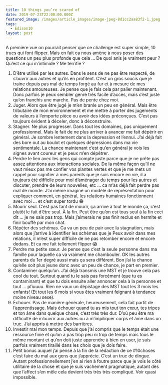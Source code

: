 ```yaml
---
title: 10 things you’re scared of
date: 2019-07-23T22:00:00.000Z
featured_image: /images/article_images/image-jpeg-8d1cc2aa83f2-1.jpeg
tags:
  - Edison10
layout: post
---
```

A première vue on pourrait penser que ce challenge est super simple, 10 trucs qui font flipper. Mais en fait ca nous amène à nous poser des questions un peu plus profonde que cela ... De quoi anis je vraiment peur ? Qu’est ce qui m’intimide ? Me terrifie ?

1. D’être utilisé par les autres. Dans le sens de ne pas être respecté, de s’ouvrir aux autres et qu’ils en profitent. C’est un gros soucis que je traine depuis pas mal de temps forgé au fur et à mesure de mes relations amoureuses. Je pense que je fais cela par palier maintenant. Donc parfois je peux sembler genre très facile d’accès, mais c’est juste qu’on franchis une marche. Pas de pente chez moi. 
2. Juger. Alors que être jugé je m’en branle un peu en général. Mais être tributaire de mon environnement et me mettre à porter des jugements de valeurs à l’emporte pièce ou avoir des idées préconçues. C’est pas toujours évident à déceler, donc à déconstruire.
3. Stagner. Ne plus progresser. Dans tout les domaines, pas uniquement professionnel. Mais le fait de ne plus arriver à avancer me fait dépérir en général. Je sombre lentement dans la depression et l’ennui. J’ai déjà fait des bore out au boulot et quelques dépressions dans ma vie sentimentale. La chance maintenant c’est qu’en général je vois les signes avant coureur et je peux m’en dépêtrer.
4. Perdre le lien avec les gens qui compte juste parce que je ne prête pas assez attentions aux interactions sociales. De la même façon qu’il ne vaut mieux pas me confier vos plantes vertes et que je me mets un rappel pour signifier à mes parents que je suis encore en vie, il a toujours été difficile pour moi d’aménager du temps pour les autres et discuter, prendre de leurs nouvelles, etc ... ca m’as déjà fait perdre pas mal de monde. J’ai même imaginé un modèle de représentation pour expliquer comment, en général, les relations humaines fonctionnent avec moi ... et c’est super tordu 😁 
5. Mourir seul. C’est pas tant de mourir, ça arrive à tout le monde ça, c’est plutôt le fait d’être seul. À la fin. Peut être qu’on est tous seul à la fin ceci dit ... je ne sais pas trop. Mais j’aimerais ne pas finir reclus en hermite et finir bouffé par mon chat. 
6. Répéter des schémas. Ca va un peu de pair avec la stagnation, mais alors que j’arrive à identifier les schémas que je Peux avoir dans mes relations, il m’est super difficile de ne pas retomber encore et encore dedans. Et ca me fait tellement flipper 😱
7. Perdre ma petite sœur. Je pense que c’est la seule personne dans ma famille pour laquelle ca va vraiment me chambouler. OK les autres parents du 1er degré aussi mais ça sera différent. Bon j’ai la chance qu’elle soit plus jeune donc avec un peu de chance, je part en premier. 
8. Contaminer quelqu’un. J’ai déjà transmis une MST et je trouve cela pas cool du tout. Surtout quand tu le sais pas forcément (que tu es contaminant) et que tu dois ensuite aller annoncer cela à la personne et tout ... pfiuuuu. Rien ne vaux un dépistage des MST tout les 3 mois les enfants! (Et tout les 6 mois si vous êtes vraiment feignant à tendance moine niveau sexe). 
9. Échouer. Pas de manière générale, heureusement, cela fait partit de l’apprentissage. Mais échouer quand tu as mis tout ton cœur, tes tripes et ton âme dans quelque chose, c’est très très dur. D’où peu être ma difficulté de m’ouvrir aux autres ou à m’impiliquer corps et âme dans un truc. J’ai appris à mettre des barrières.
10. Investir mal mon temps. Depuis que j’ai compris que le temps était une ressource finie et qu’on a pas trop peu ni trop de temps mais tous le même montant et qu’on doit juste apprendre à bien en user, je suis parfois vraiment tiraillé dans les choix que je dois faire.
11. Petit bonus auquel j’ai pensé à la fin de la rédaction de ce #10choses c’est faire du mal aux gens que j’apprécie. C’est un truc de dingue. Autant professionnellement j’en ai rien à foutre parce que je vois le côté utilitaire de la chose et que je suis vachement pragmatique, autant dès que l’affect s’en mêle cela devient très très très compliqué. Voir quasi impossible.

